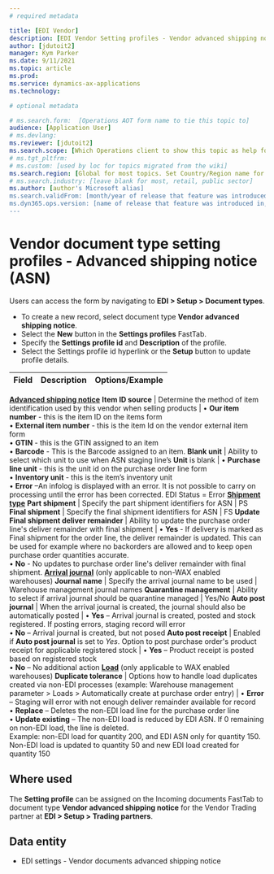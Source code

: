 ```yaml
---
# required metadata

title: [EDI Vendor]
description: [EDI Vendor Setting profiles - Vendor advanced shipping notice]
author: [jdutoit2]
manager: Kym Parker
ms.date: 9/11/2021
ms.topic: article
ms.prod: 
ms.service: dynamics-ax-applications
ms.technology: 

# optional metadata

# ms.search.form:  [Operations AOT form name to tie this topic to]
audience: [Application User]
# ms.devlang: 
ms.reviewer: [jdutoit2]
ms.search.scope: [Which Operations client to show this topic as help for, to be set by content strategist, see list here: https://microsoft.sharepoint.com/teams/DynDoc/_layouts/15/WopiFrame.aspx?sourcedoc={23419e1c-eb64-42e9-aa9b-79875b428718}&action=edit&wd=target%28Core%20Dynamics%20AX%20CP%20requirements%2Eone%7C4CC185C0%2DEFAA%2D42CD%2D94B9%2D8F2A45E7F61A%2FVersions%20list%20for%20docs%20topics%7CC14BE630%2D5151%2D49D6%2D8305%2D554B5084593C%2F%29]
# ms.tgt_pltfrm: 
# ms.custom: [used by loc for topics migrated from the wiki]
ms.search.region: [Global for most topics. Set Country/Region name for localizations]
# ms.search.industry: [leave blank for most, retail, public sector]
ms.author: [author's Microsoft alias]
ms.search.validFrom: [month/year of release that feature was introduced in, in format yyyy-mm-dd]
ms.dyn365.ops.version: [name of release that feature was introduced in, see list here: https://microsoft.sharepoint.com/teams/DynDoc/_layouts/15/WopiFrame.aspx?sourcedoc={23419e1c-eb64-42e9-aa9b-79875b428718}&action=edit&wd=target%28Core%20Dynamics%20AX%20CP%20requirements%2Eone%7C4CC185C0%2DEFAA%2D42CD%2D94B9%2D8F2A45E7F61A%2FVersions%20list%20for%20docs%20topics%7CC14BE630%2D5151%2D49D6%2D8305%2D554B5084593C%2F%29]
---
```


# Vendor document type setting profiles - Advanced shipping notice (ASN)

Users can access the form by navigating to **EDI > Setup > Document types**.

- To create a new record, select document type **Vendor advanced shipping notice**.
- Select the **New** button in the **Settings profiles** FastTab.
- Specify the **Settings profile id** and **Description** of the profile.
- Select the Settings profile id hyperlink or the **Setup** button to update profile details.

**Field**           |	**Description**	                          | **Options/Example**
:-------            |:-------                                   |:----------
<ins>**Advanced shipping notice**</ins>
**Item ID source**  |	Determine the method of item identification used by this vendor when selling products	  | •	**Our item number** - this is the item ID on the items form <br> •	**External item number** - this is the item Id on the vendor external item form <br> •	**GTIN** - this is the GTIN assigned to an item <br> •	**Barcode** - This is the Barcode assigned to an item.
**Blank unit**      |	Ability to select which unit to use when ASN staging line’s **Unit** is blank	  | •	**Purchase line unit** - this is the unit id on the purchase order line form <br> •	**Inventory unit** - this is the item’s inventory unit <br> •	**Error** –An infolog is displayed with an error. It is not possible to carry on processing until the error has been corrected. EDI Status = Error 
<ins>**Shipment type**</ins>
**Part shipment**   |	Specify the part shipment identifiers for ASN	    | PS
**Final shipment**  |	Specify the final shipment identifiers for ASN	  | FS
**Update Final shipment deliver remainder**     | Ability to update the purchase order line's deliver remainder with final shipment | •	**Yes** - If delivery is marked as Final shipment for the order line, the deliver remainder is updated. This can be used for example where no backorders are allowed and to keep open purchase order quantities accurate. <br> •	**No** - No updates to purchase order line's deliver remainder with final shipment.
<ins>**Arrival journal**</ins> (only applicable to non-WAX enabled warehouses)
**Journal name**    |	Specify the arrival journal name to be used	      | Warehouse management journal names
**Quarantine management** |	Ability to select if arrival journal should be quarantine managed	  | Yes/No
**Auto post journal**     |	When the arrival journal is created, the journal should also be automatically posted	| •	**Yes** – Arrival journal is created, posted and stock registered. If posting errors, staging record will error <br> •	**No** – Arrival journal is created, but not posed
**Auto post receipt**     |	Enabled if **Auto post journal** is set to _Yes_. Option to post purchase order's product receipt for applicable registered stock	| •	**Yes** – Product receipt is posted based on registered stock <br> •	**No** – No additional action
<ins>**Load**</ins> (only applicable to WAX enabled warehouses)
**Duplicate tolerance**   |	Options how to handle load duplicates created via non-EDI processes (example: Warehouse management parameter > Loads > Automatically create at purchase order entry)	| •	**Error** – Staging will error with not enough deliver remainder available for record <br> •	**Replace** – Deletes the non-EDI load line for the purchase order line <br> •	**Update existing** – The non-EDI load is reduced by EDI ASN. If 0 remaining on non-EDI load, the line is deleted. <br> Example: non-EDI load for quantity 200, and EDI ASN only for quantity 150. Non-EDI load is updated to quantity 50 and new EDI load created for quantity 150

## Where used
The **Setting profile** can be assigned on the Incoming documents FastTab to document type **Vendor advanced shipping notice** for the Vendor Trading partner at **EDI > Setup > Trading partners**.

## Data entity
- EDI settings - Vendor documents advanced shipping notice

